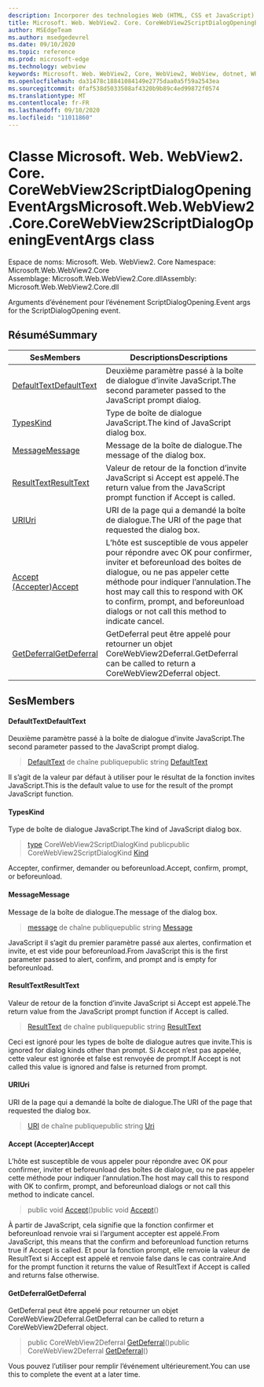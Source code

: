 ```yaml
---
description: Incorporer des technologies Web (HTML, CSS et JavaScript) dans vos applications natives avec le contrôle Microsoft Edge WebView2
title: Microsoft. Web. WebView2. Core. CoreWebView2ScriptDialogOpeningEventArgs
author: MSEdgeTeam
ms.author: msedgedevrel
ms.date: 09/10/2020
ms.topic: reference
ms.prod: microsoft-edge
ms.technology: webview
keywords: Microsoft. Web. WebView2, Core, WebView2, WebView, dotnet, WPF, WinForms, application, Edge, CoreWebView2, CoreWebView2Controller, contrôle de navigateur, Edge html, Microsoft. Web. WebView2. Core. CoreWebView2ScriptDialogOpeningEventArgs
ms.openlocfilehash: da31478c18841084149e2775daa0a5f59a2543ea
ms.sourcegitcommit: 0faf538d5033508af4320b9b89c4ed99872f0574
ms.translationtype: MT
ms.contentlocale: fr-FR
ms.lasthandoff: 09/10/2020
ms.locfileid: "11011860"
---
```

# <span data-ttu-id="07253-104">Classe Microsoft. Web. WebView2. Core. CoreWebView2ScriptDialogOpeningEventArgs</span><span class="sxs-lookup"><span data-stu-id="07253-104">Microsoft.Web.WebView2.Core.CoreWebView2ScriptDialogOpeningEventArgs class</span></span> 

<span data-ttu-id="07253-105">Espace de noms: Microsoft. Web. WebView2. Core </span><span class="sxs-lookup"><span data-stu-id="07253-105">Namespace: Microsoft.Web.WebView2.Core</span></span>\
<span data-ttu-id="07253-106">Assemblage: Microsoft.Web.WebView2.Core.dll</span><span class="sxs-lookup"><span data-stu-id="07253-106">Assembly: Microsoft.Web.WebView2.Core.dll</span></span>

<span data-ttu-id="07253-107">Arguments d’événement pour l’événement ScriptDialogOpening.</span><span class="sxs-lookup"><span data-stu-id="07253-107">Event args for the ScriptDialogOpening event.</span></span>

## <span data-ttu-id="07253-108">Résumé</span><span class="sxs-lookup"><span data-stu-id="07253-108">Summary</span></span>

 <span data-ttu-id="07253-109">Ses</span><span class="sxs-lookup"><span data-stu-id="07253-109">Members</span></span>                        | <span data-ttu-id="07253-110">Descriptions</span><span class="sxs-lookup"><span data-stu-id="07253-110">Descriptions</span></span>
--------------------------------|---------------------------------------------
[<span data-ttu-id="07253-111">DefaultText</span><span class="sxs-lookup"><span data-stu-id="07253-111">DefaultText</span></span>](#defaulttext) | <span data-ttu-id="07253-112">Deuxième paramètre passé à la boîte de dialogue d’invite JavaScript.</span><span class="sxs-lookup"><span data-stu-id="07253-112">The second parameter passed to the JavaScript prompt dialog.</span></span>
[<span data-ttu-id="07253-113">Types</span><span class="sxs-lookup"><span data-stu-id="07253-113">Kind</span></span>](#kind) | <span data-ttu-id="07253-114">Type de boîte de dialogue JavaScript.</span><span class="sxs-lookup"><span data-stu-id="07253-114">The kind of JavaScript dialog box.</span></span>
[<span data-ttu-id="07253-115">Message</span><span class="sxs-lookup"><span data-stu-id="07253-115">Message</span></span>](#message) | <span data-ttu-id="07253-116">Message de la boîte de dialogue.</span><span class="sxs-lookup"><span data-stu-id="07253-116">The message of the dialog box.</span></span>
[<span data-ttu-id="07253-117">ResultText</span><span class="sxs-lookup"><span data-stu-id="07253-117">ResultText</span></span>](#resulttext) | <span data-ttu-id="07253-118">Valeur de retour de la fonction d’invite JavaScript si Accept est appelé.</span><span class="sxs-lookup"><span data-stu-id="07253-118">The return value from the JavaScript prompt function if Accept is called.</span></span>
[<span data-ttu-id="07253-119">URI</span><span class="sxs-lookup"><span data-stu-id="07253-119">Uri</span></span>](#uri) | <span data-ttu-id="07253-120">URI de la page qui a demandé la boîte de dialogue.</span><span class="sxs-lookup"><span data-stu-id="07253-120">The URI of the page that requested the dialog box.</span></span>
[<span data-ttu-id="07253-121">Accept (Accepter)</span><span class="sxs-lookup"><span data-stu-id="07253-121">Accept</span></span>](#accept) | <span data-ttu-id="07253-122">L’hôte est susceptible de vous appeler pour répondre avec OK pour confirmer, inviter et beforeunload des boîtes de dialogue, ou ne pas appeler cette méthode pour indiquer l’annulation.</span><span class="sxs-lookup"><span data-stu-id="07253-122">The host may call this to respond with OK to confirm, prompt, and beforeunload dialogs or not call this method to indicate cancel.</span></span>
[<span data-ttu-id="07253-123">GetDeferral</span><span class="sxs-lookup"><span data-stu-id="07253-123">GetDeferral</span></span>](#getdeferral) | <span data-ttu-id="07253-124">GetDeferral peut être appelé pour retourner un objet CoreWebView2Deferral.</span><span class="sxs-lookup"><span data-stu-id="07253-124">GetDeferral can be called to return a CoreWebView2Deferral object.</span></span>

## <span data-ttu-id="07253-125">Ses</span><span class="sxs-lookup"><span data-stu-id="07253-125">Members</span></span>

#### <span data-ttu-id="07253-126">DefaultText</span><span class="sxs-lookup"><span data-stu-id="07253-126">DefaultText</span></span> 

<span data-ttu-id="07253-127">Deuxième paramètre passé à la boîte de dialogue d’invite JavaScript.</span><span class="sxs-lookup"><span data-stu-id="07253-127">The second parameter passed to the JavaScript prompt dialog.</span></span>

> <span data-ttu-id="07253-128">[DefaultText](#defaulttext) de chaîne publique</span><span class="sxs-lookup"><span data-stu-id="07253-128">public string [DefaultText](#defaulttext)</span></span>

<span data-ttu-id="07253-129">Il s’agit de la valeur par défaut à utiliser pour le résultat de la fonction invites JavaScript.</span><span class="sxs-lookup"><span data-stu-id="07253-129">This is the default value to use for the result of the prompt JavaScript function.</span></span>

#### <span data-ttu-id="07253-130">Types</span><span class="sxs-lookup"><span data-stu-id="07253-130">Kind</span></span> 

<span data-ttu-id="07253-131">Type de boîte de dialogue JavaScript.</span><span class="sxs-lookup"><span data-stu-id="07253-131">The kind of JavaScript dialog box.</span></span>

> <span data-ttu-id="07253-132">[type](#kind) CoreWebView2ScriptDialogKind public</span><span class="sxs-lookup"><span data-stu-id="07253-132">public CoreWebView2ScriptDialogKind [Kind](#kind)</span></span>

<span data-ttu-id="07253-133">Accepter, confirmer, demander ou beforeunload.</span><span class="sxs-lookup"><span data-stu-id="07253-133">Accept, confirm, prompt, or beforeunload.</span></span>

#### <span data-ttu-id="07253-134">Message</span><span class="sxs-lookup"><span data-stu-id="07253-134">Message</span></span> 

<span data-ttu-id="07253-135">Message de la boîte de dialogue.</span><span class="sxs-lookup"><span data-stu-id="07253-135">The message of the dialog box.</span></span>

> <span data-ttu-id="07253-136">[message](#message) de chaîne publique</span><span class="sxs-lookup"><span data-stu-id="07253-136">public string [Message](#message)</span></span>

<span data-ttu-id="07253-137">JavaScript il s’agit du premier paramètre passé aux alertes, confirmation et invite, et est vide pour beforeunload.</span><span class="sxs-lookup"><span data-stu-id="07253-137">From JavaScript this is the first parameter passed to alert, confirm, and prompt and is empty for beforeunload.</span></span>

#### <span data-ttu-id="07253-138">ResultText</span><span class="sxs-lookup"><span data-stu-id="07253-138">ResultText</span></span> 

<span data-ttu-id="07253-139">Valeur de retour de la fonction d’invite JavaScript si Accept est appelé.</span><span class="sxs-lookup"><span data-stu-id="07253-139">The return value from the JavaScript prompt function if Accept is called.</span></span>

> <span data-ttu-id="07253-140">[ResultText](#resulttext) de chaîne publique</span><span class="sxs-lookup"><span data-stu-id="07253-140">public string [ResultText](#resulttext)</span></span>

<span data-ttu-id="07253-141">Ceci est ignoré pour les types de boîte de dialogue autres que invite.</span><span class="sxs-lookup"><span data-stu-id="07253-141">This is ignored for dialog kinds other than prompt.</span></span> <span data-ttu-id="07253-142">Si Accept n’est pas appelée, cette valeur est ignorée et false est renvoyée de prompt.</span><span class="sxs-lookup"><span data-stu-id="07253-142">If Accept is not called this value is ignored and false is returned from prompt.</span></span>

#### <span data-ttu-id="07253-143">URI</span><span class="sxs-lookup"><span data-stu-id="07253-143">Uri</span></span> 

<span data-ttu-id="07253-144">URI de la page qui a demandé la boîte de dialogue.</span><span class="sxs-lookup"><span data-stu-id="07253-144">The URI of the page that requested the dialog box.</span></span>

> <span data-ttu-id="07253-145">[URI](#uri) de chaîne publique</span><span class="sxs-lookup"><span data-stu-id="07253-145">public string [Uri](#uri)</span></span>

#### <span data-ttu-id="07253-146">Accept (Accepter)</span><span class="sxs-lookup"><span data-stu-id="07253-146">Accept</span></span> 

<span data-ttu-id="07253-147">L’hôte est susceptible de vous appeler pour répondre avec OK pour confirmer, inviter et beforeunload des boîtes de dialogue, ou ne pas appeler cette méthode pour indiquer l’annulation.</span><span class="sxs-lookup"><span data-stu-id="07253-147">The host may call this to respond with OK to confirm, prompt, and beforeunload dialogs or not call this method to indicate cancel.</span></span>

> <span data-ttu-id="07253-148">public void [Accept](#accept)()</span><span class="sxs-lookup"><span data-stu-id="07253-148">public void [Accept](#accept)()</span></span>

<span data-ttu-id="07253-149">À partir de JavaScript, cela signifie que la fonction confirmer et beforeunload renvoie vrai si l’argument accepter est appelé.</span><span class="sxs-lookup"><span data-stu-id="07253-149">From JavaScript, this means that the confirm and beforeunload function returns true if Accept is called.</span></span> <span data-ttu-id="07253-150">Et pour la fonction prompt, elle renvoie la valeur de ResultText si Accept est appelé et renvoie false dans le cas contraire.</span><span class="sxs-lookup"><span data-stu-id="07253-150">And for the prompt function it returns the value of ResultText if Accept is called and returns false otherwise.</span></span>

#### <span data-ttu-id="07253-151">GetDeferral</span><span class="sxs-lookup"><span data-stu-id="07253-151">GetDeferral</span></span> 

<span data-ttu-id="07253-152">GetDeferral peut être appelé pour retourner un objet CoreWebView2Deferral.</span><span class="sxs-lookup"><span data-stu-id="07253-152">GetDeferral can be called to return a CoreWebView2Deferral object.</span></span>

> <span data-ttu-id="07253-153">public CoreWebView2Deferral [GetDeferral](#getdeferral)()</span><span class="sxs-lookup"><span data-stu-id="07253-153">public CoreWebView2Deferral [GetDeferral](#getdeferral)()</span></span>

<span data-ttu-id="07253-154">Vous pouvez l’utiliser pour remplir l’événement ultérieurement.</span><span class="sxs-lookup"><span data-stu-id="07253-154">You can use this to complete the event at a later time.</span></span>

